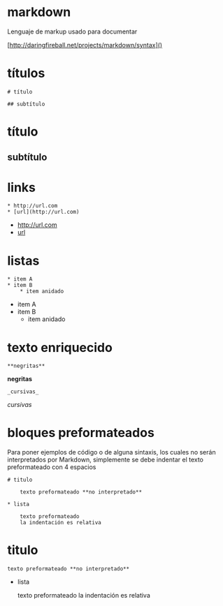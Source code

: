 # markdown

Lenguaje de markup usado para documentar

[http://daringfireball.net/projects/markdown/syntax]()

# títulos

    # título

    ## subtítulo

# título

## subtítulo

# links

    * http://url.com
    * [url](http://url.com)

* http://url.com
* [url](http://url.com)

# listas

    * item A
    * item B
        * item anidado

* item A
* item B
    * item anidado

# texto enriquecido

    **negritas**

**negritas**

    _cursivas_

_cursivas_

# bloques preformateados

Para poner ejemplos de código o de alguna sintaxis, los cuales no serán
interpretados por Markdown, simplemente se debe indentar el texto 
preformateado con 4 espacios

    # titulo

        texto preformateado **no interpretado**

    * lista

        texto preformateado
        la indentación es relativa

# titulo

    texto preformateado **no interpretado**

* lista

    texto preformateado
    la indentación es relativa
